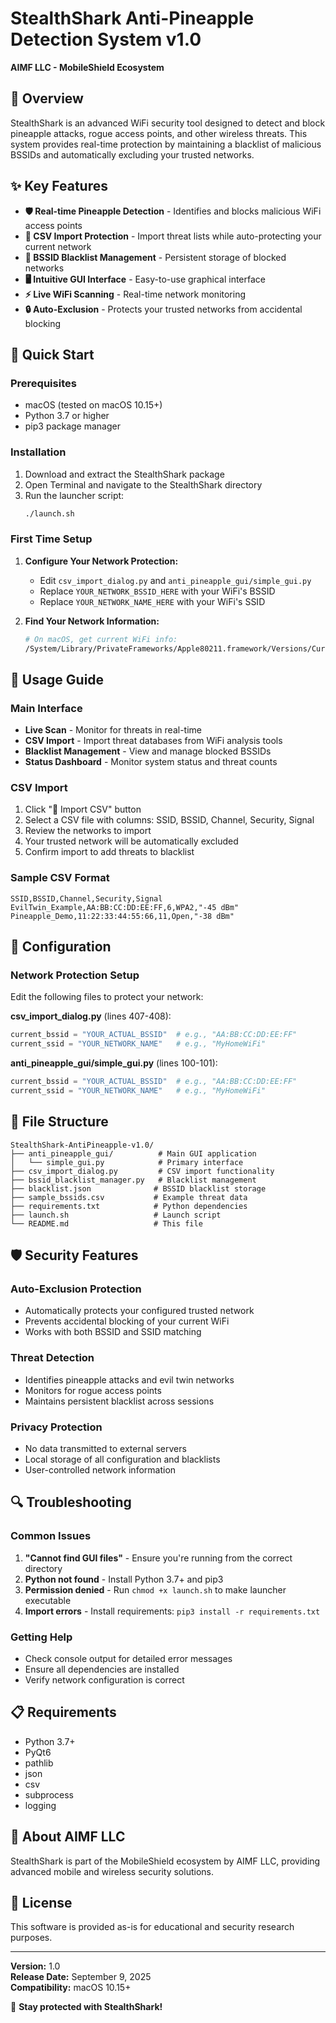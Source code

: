 # StealthShark Anti-Pineapple Detection System v1.0
**AIMF LLC - MobileShield Ecosystem**

## 🦈 Overview
StealthShark is an advanced WiFi security tool designed to detect and block pineapple attacks, rogue access points, and other wireless threats. This system provides real-time protection by maintaining a blacklist of malicious BSSIDs and automatically excluding your trusted networks.

## ✨ Key Features
- **🛡️ Real-time Pineapple Detection** - Identifies and blocks malicious WiFi access points
- **📂 CSV Import Protection** - Import threat lists while auto-protecting your current network
- **🎯 BSSID Blacklist Management** - Persistent storage of blocked networks
- **🖥️ Intuitive GUI Interface** - Easy-to-use graphical interface
- **⚡ Live WiFi Scanning** - Real-time network monitoring
- **🔒 Auto-Exclusion** - Protects your trusted networks from accidental blocking

## 🚀 Quick Start

### Prerequisites
- macOS (tested on macOS 10.15+)
- Python 3.7 or higher
- pip3 package manager

### Installation
1. Download and extract the StealthShark package
2. Open Terminal and navigate to the StealthShark directory
3. Run the launcher script:
   ```bash
   ./launch.sh
   ```

### First Time Setup
1. **Configure Your Network Protection:**
   - Edit `csv_import_dialog.py` and `anti_pineapple_gui/simple_gui.py`
   - Replace `YOUR_NETWORK_BSSID_HERE` with your WiFi's BSSID
   - Replace `YOUR_NETWORK_NAME_HERE` with your WiFi's SSID

2. **Find Your Network Information:**
   ```bash
   # On macOS, get current WiFi info:
   /System/Library/PrivateFrameworks/Apple80211.framework/Versions/Current/Resources/airport -I
   ```

## 📖 Usage Guide

### Main Interface
- **Live Scan** - Monitor for threats in real-time
- **CSV Import** - Import threat databases from WiFi analysis tools
- **Blacklist Management** - View and manage blocked BSSIDs
- **Status Dashboard** - Monitor system status and threat counts

### CSV Import
1. Click "📂 Import CSV" button
2. Select a CSV file with columns: SSID, BSSID, Channel, Security, Signal
3. Review the networks to import
4. Your trusted network will be automatically excluded
5. Confirm import to add threats to blacklist

### Sample CSV Format
```csv
SSID,BSSID,Channel,Security,Signal
EvilTwin_Example,AA:BB:CC:DD:EE:FF,6,WPA2,"-45 dBm"
Pineapple_Demo,11:22:33:44:55:66,11,Open,"-38 dBm"
```

## 🔧 Configuration

### Network Protection Setup
Edit the following files to protect your network:

**csv_import_dialog.py** (lines 407-408):
```python
current_bssid = "YOUR_ACTUAL_BSSID"  # e.g., "AA:BB:CC:DD:EE:FF"
current_ssid = "YOUR_NETWORK_NAME"   # e.g., "MyHomeWiFi"
```

**anti_pineapple_gui/simple_gui.py** (lines 100-101):
```python
current_bssid = "YOUR_ACTUAL_BSSID"  # e.g., "AA:BB:CC:DD:EE:FF"
current_ssid = "YOUR_NETWORK_NAME"   # e.g., "MyHomeWiFi"
```

## 📁 File Structure
```
StealthShark-AntiPineapple-v1.0/
├── anti_pineapple_gui/          # Main GUI application
│   └── simple_gui.py            # Primary interface
├── csv_import_dialog.py         # CSV import functionality
├── bssid_blacklist_manager.py   # Blacklist management
├── blacklist.json              # BSSID blacklist storage
├── sample_bssids.csv           # Example threat data
├── requirements.txt            # Python dependencies
├── launch.sh                   # Launch script
└── README.md                   # This file
```

## 🛡️ Security Features

### Auto-Exclusion Protection
- Automatically protects your configured trusted network
- Prevents accidental blocking of your current WiFi
- Works with both BSSID and SSID matching

### Threat Detection
- Identifies pineapple attacks and evil twin networks
- Monitors for rogue access points
- Maintains persistent blacklist across sessions

### Privacy Protection
- No data transmitted to external servers
- Local storage of all configuration and blacklists
- User-controlled network information

## 🔍 Troubleshooting

### Common Issues
1. **"Cannot find GUI files"** - Ensure you're running from the correct directory
2. **Python not found** - Install Python 3.7+ and pip3
3. **Permission denied** - Run `chmod +x launch.sh` to make launcher executable
4. **Import errors** - Install requirements: `pip3 install -r requirements.txt`

### Getting Help
- Check console output for detailed error messages
- Ensure all dependencies are installed
- Verify network configuration is correct

## 📋 Requirements
- Python 3.7+
- PyQt6
- pathlib
- json
- csv
- subprocess
- logging

## 🏢 About AIMF LLC
StealthShark is part of the MobileShield ecosystem by AIMF LLC, providing advanced mobile and wireless security solutions.

## 📄 License
This software is provided as-is for educational and security research purposes.

---
**Version:** 1.0  
**Release Date:** September 9, 2025  
**Compatibility:** macOS 10.15+  

🦈 **Stay protected with StealthShark!**
